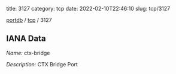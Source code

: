 title: 3127
category: tcp
date: 2022-02-10T22:46:10
slug: tcp/3127

[portdb](/) / [tcp](/category/tcp.html) / 3127


## IANA Data

_Name:_ ctx-bridge

_Description:_ CTX Bridge Port

